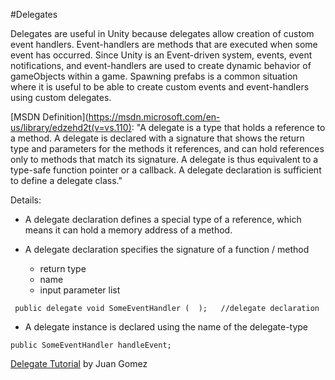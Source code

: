 #Delegates

Delegates are useful in Unity because delegates allow creation of custom event handlers. Event-handlers are methods that are executed when some event has occurred.  Since Unity is an Event-driven system, events, event notifications, and event-handlers are used to create dynamic behavior of gameObjects within a game.  Spawning prefabs is a common situation where it is useful to be able to create custom events and event-handlers using custom delegates.  

[MSDN Definition](https://msdn.microsoft.com/en-us/library/edzehd2t(v=vs.110):
"A delegate is a type that holds a reference to a method. A delegate is declared with a signature that shows the return type and parameters for the methods it references, and can hold references only to methods that match its signature. A delegate is thus equivalent to a type-safe function pointer or a callback. A delegate declaration is sufficient to define a delegate class."

Details: 
* A delegate declaration defines a special type of a reference, which means it can hold a memory address of a method.

* A delegate declaration specifies the signature of a function / method
  * return type
  * name
  * input parameter list 


 ``` public delegate void SomeEventHandler (  );   //delegate declaration```
 

*  A delegate instance is declared using the name of the delegate-type     

``` public SomeEventHandler handleEvent; ```



[Delegate Tutorial](http://unitydojo.blogspot.com/2015/03/how-to-use-delegates-in-unity-like-boss.html) by Juan Gomez 





